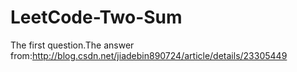 # LeetCode-Two-Sum
The first question.The answer from:http://blog.csdn.net/jiadebin890724/article/details/23305449
